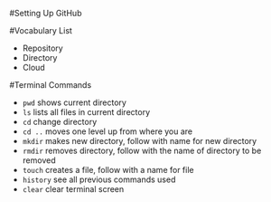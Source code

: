 #Setting  Up GitHub

#Vocabulary List
- Repository
- Directory 
- Cloud

#Terminal Commands
- `pwd` shows current directory
- `ls` lists all files in current directory
- `cd` change directory
- `cd ..` moves one level up from where you are
- `mkdir` makes new directory, follow with name for new directory
- `rmdir` removes directory, follow with the name of directory to be removed
- `touch` creates a file, follow with a name for file
- `history` see all previous commands used 
- `clear` clear terminal screen
